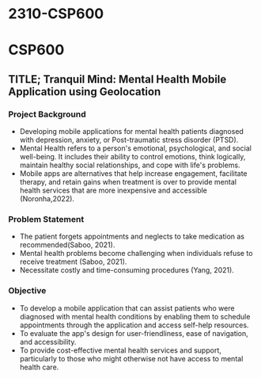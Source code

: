 # 2310-CSP600

# CSP600

## TITLE; Tranquil Mind: Mental Health Mobile Application using Geolocation

### Project Background
- Developing mobile applications for mental health patients diagnosed with depression, anxiety, or Post-traumatic stress disorder (PTSD).
- Mental Health refers to a person's emotional, psychological, and social well-being. It includes their ability to control emotions, think logically, maintain healthy social relationships, and cope with life's problems.
- Mobile apps are alternatives that help increase engagement, facilitate therapy, and retain gains when treatment is over to provide mental health services that are more inexpensive and accessible (Noronha,2022).

### Problem Statement
- The patient forgets appointments and neglects to take medication as recommended(Saboo, 2021).
- Mental health problems become challenging when individuals refuse to receive treatment (Saboo, 2021).
- Necessitate costly and time-consuming procedures (Yang, 2021).

### Objective
- To develop a mobile application that can assist patients who were diagnosed with mental health conditions by enabling them to schedule appointments through the application and access self-help resources.
- To evaluate the app's design for user-friendliness, ease of navigation, and accessibility.
- To provide cost-effective mental health services and support, particularly to those who might otherwise not have access to  mental health care.

